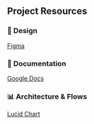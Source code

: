 ## Project Resources  

### 🎨 Design  
[Figma](https://www.figma.com/design/xeiR44OPU3xw46LMhpCOiO/WatGuessr?node-id=0-1&p=f&t=17b76mVdLfhGcmmD-0)  

### 📄 Documentation  
[Google Docs](https://docs.google.com/document/d/1zWWpqqVLxH9EiiAC5dB9yltuI10oAosVm1ypskQCIS0/edit?tab=t.xygtf2icycc0)  

### 📊 Architecture & Flows  
[Lucid Chart](https://lucid.app/lucidchart/acef7904-3214-474f-9803-ebeab35790e0/edit?page=0_0#)  
